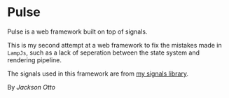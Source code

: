 # Pulse

Pulse is a web framework built on top of signals.

This is my second attempt at a web framework to fix the mistakes made in `LampJs`, such as a lack of seperation between the state system and rendering pipeline.

The signals used in this framework are from [my signals library](https://github.com/JacksonO123/signals).

By _Jackson Otto_
